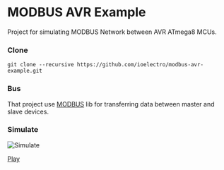 # MODBUS AVR Example
Project for simulating MODBUS Network between AVR ATmega8 MCUs.

### Clone
```
git clone --recursive https://github.com/ioelectro/modbus-avr-example.git
```
### Bus
That project use [MODBUS](https://github.com/liyanboy74/modbus) lib for transferring data between master and slave devices.

### Simulate
![Simulate](https://user-images.githubusercontent.com/64005694/154796737-d05d4aab-0296-4094-bc52-e68f7a6acbbe.jpg)

[Play](https://aparat.com/v/Qhq5b)
